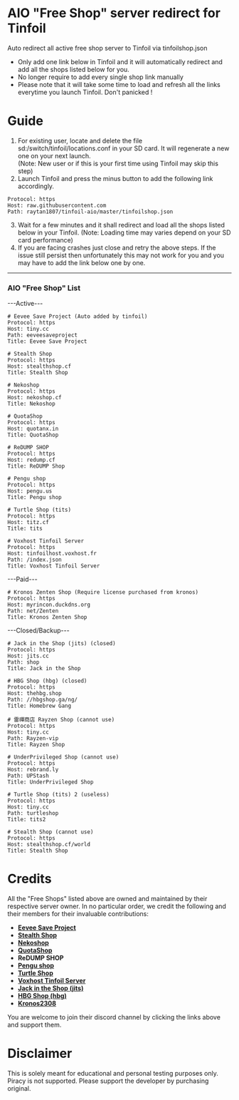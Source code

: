 # AIO "Free Shop" server redirect for Tinfoil
Auto redirect all active free shop server to Tinfoil via tinfoilshop.json
* Only add one link below in Tinfoil and it will automatically redirect and add all the shops listed below for you.
* No longer require to add every single shop link manually
* Please note that it will take some time to load and refresh all the links everytime you launch Tinfoil. Don't panicked !

# Guide
1. For existing user, locate and delete the file sd:/switch/tinfoil/locations.conf in your SD card. It will regenerate a new one on your next launch.  
(Note: New user or if this is your first time using Tinfoil may skip this step)
2. Launch Tinfoil and press the minus button to add the following link accordingly.
```
Protocol: https
Host: raw.githubusercontent.com
Path: raytan1807/tinfoil-aio/master/tinfoilshop.json
```
3. Wait for a few minutes and it shall redirect and load all the shops listed below in your Tinfoil. (Note: Loading time may varies depend on your SD card performance)
4. If you are facing crashes just close and retry the above steps. If the issue still persist then unfortunately this may not work for you and you may have to add the link below one by one. 

---------------------------------------------
### AIO "Free Shop" List
---Active---
```
# Eevee Save Project (Auto added by tinfoil)
Protocol: https
Host: tiny.cc
Path: eeveesaveproject
Title: Eevee Save Project
```
```
# Stealth Shop
Protocol: https
Host: stealthshop.cf
Title: Stealth Shop
```
```
# Nekoshop
Protocol: https
Host: nekoshop.cf
Title: Nekoshop
```
```
# QuotaShop
Protocol: https
Host: quotanx.in
Title: QuotaShop
```
```
# ReDUMP SHOP
Protocol: https
Host: redump.cf
Title: ReDUMP Shop
```
```
# Pengu shop
Protocol: https
Host: pengu.us
Title: Pengu shop
```
```
# Turtle Shop (tits)
Protocol: https
Host: titz.cf
Title: tits
```
```
# Voxhost Tinfoil Server
Protocol: https
Host: tinfoilhost.voxhost.fr
Path: /index.json
Title: Voxhost Tinfoil Server
```
---Paid---
```
# Kronos Zenten Shop (Require license purchased from kronos)
Protocol: https
Host: myrincon.duckdns.org
Path: net/Zenten
Title: Kronos Zenten Shop
```
---Closed/Backup---
```
# Jack in the Shop (jits) (closed)
Protocol: https
Host: jits.cc
Path: shop
Title: Jack in the Shop
```
```
# HBG Shop (hbg) (closed)
Protocol: https
Host: thehbg.shop
Path: //hbgshop.ga/ng/
Title: Homebrew Gang
```
```
# 雷禪商店 Rayzen Shop (cannot use)
Protocol: https
Host: tiny.cc
Path: Rayzen-vip
Title: Rayzen Shop
```
```
# UnderPrivileged Shop (cannot use)
Protocol: https
Host: rebrand.ly
Path: UPStash
Title: UnderPrivileged Shop
```
```
# Turtle Shop (tits) 2 (useless)
Protocol: https
Host: tiny.cc
Path: turtleshop
Title: tits2
```
```
# Stealth Shop (cannot use)
Protocol: https
Host: stealthshop.cf/world
Title: Stealth Shop
```

# Credits

All the "Free Shops" listed above are owned and maintained by their respective server owner.
In no particular order, we credit the following and their members for their invaluable contributions:

* __[Eevee Save Project](https://discord.gg/nxrSSs9)__ 
* __[Stealth Shop](https://discord.gg/EZMAupDvWE)__
* __[Nekoshop](https://discord.gg/pytKu48eMk)__
* __[QuotaShop](https://discord.gg/kjvT5ah)__
* __ReDUMP SHOP__
* __[Pengu shop](https://discord.gg/VAadvt9KFH)__
* __[Turtle Shop](https://discord.gg/eeGRy63U2F)__
* __[Voxhost Tinfoil Server](https://discord.com/invite/jeYw7s8kDc)__
* __[Jack in the Shop (jits)](https://discord.gg/UkwVjft)__
* __[HBG Shop (hbg)](https://discord.com/invite/kW29m2h)__
* __[Kronos2308](https://www.youtube.com/channel/UC0bSZcylREueGQmCM5mksNg)__

You are welcome to join their discord channel by clicking the links above and support them.

# Disclaimer

This is solely meant for educational and personal testing purposes only. Piracy is not supported. Please support the developer by purchasing original.
